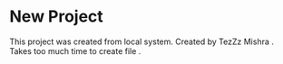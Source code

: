 # New Project

This project was created from local system.
Created by TezZz Mishra .
Takes too much time to create file .